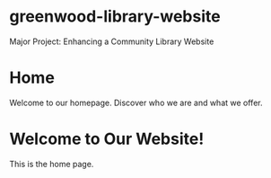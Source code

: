 # greenwood-library-website
Major Project: Enhancing a Community Library Website
<!DOCTYPE html>
<html lang="en">
<head>
  <meta charset="UTF-8">
  <h1>Home</h1>
<p>Welcome to our homepage. Discover who we are and what we offer.</p>
</head>
<body>
  <h1>Welcome to Our Website!</h1>
  <p>This is the home page.</p>
</body>
</html>
